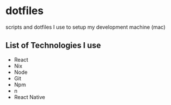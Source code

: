 # dotfiles

scripts and dotfiles I use to setup my development machine (mac)

## List of Technologies I use

- React
- Nix
- Node
- Git
- Npm
- n
- React Native
